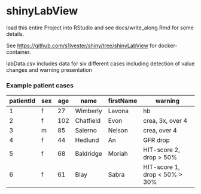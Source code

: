 # shinyLabView

load this entire Project into RStudio and see docs/write_along.Rmd for some details.

See https://github.com/s1lvester/shiny/tree/shinyLabView for docker-container.

labData.csv includes data for six different cases including detection of value changes and warning presentation

### Example patient cases

patientId | sex | age | name | firstName | warning
--------- | --- | --- | ---- | --------- | -------
1 | f | 27 | Wimberly | Lavona | hb | drop
2 | f | 102 | Chatfield | Evon | crea, 3x, over 4
3	| m | 85 | Salerno | Nelson | crea, over 4
4 | f | 44 | Hedlund | An | GFR drop
5 | f | 68 | Baldridge | Moriah | HIT-score 2, drop > 50%
6 | f | 61 | Blay | Sabra | HIT-score 1, drop < 50% > 30%
